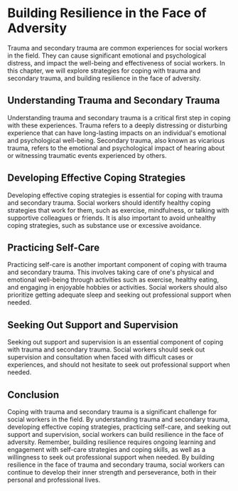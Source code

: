 Building Resilience in the Face of Adversity
================================================================================================

Trauma and secondary trauma are common experiences for social workers in the field. They can cause significant emotional and psychological distress, and impact the well-being and effectiveness of social workers. In this chapter, we will explore strategies for coping with trauma and secondary trauma, and building resilience in the face of adversity.

Understanding Trauma and Secondary Trauma
-----------------------------------------

Understanding trauma and secondary trauma is a critical first step in coping with these experiences. Trauma refers to a deeply distressing or disturbing experience that can have long-lasting impacts on an individual's emotional and psychological well-being. Secondary trauma, also known as vicarious trauma, refers to the emotional and psychological impact of hearing about or witnessing traumatic events experienced by others.

Developing Effective Coping Strategies
--------------------------------------

Developing effective coping strategies is essential for coping with trauma and secondary trauma. Social workers should identify healthy coping strategies that work for them, such as exercise, mindfulness, or talking with supportive colleagues or friends. It is also important to avoid unhealthy coping strategies, such as substance use or excessive avoidance.

Practicing Self-Care
--------------------

Practicing self-care is another important component of coping with trauma and secondary trauma. This involves taking care of one's physical and emotional well-being through activities such as exercise, healthy eating, and engaging in enjoyable hobbies or activities. Social workers should also prioritize getting adequate sleep and seeking out professional support when needed.

Seeking Out Support and Supervision
-----------------------------------

Seeking out support and supervision is an essential component of coping with trauma and secondary trauma. Social workers should seek out supervision and consultation when faced with difficult cases or experiences, and should not hesitate to seek out professional support when needed.

Conclusion
----------

Coping with trauma and secondary trauma is a significant challenge for social workers in the field. By understanding trauma and secondary trauma, developing effective coping strategies, practicing self-care, and seeking out support and supervision, social workers can build resilience in the face of adversity. Remember, building resilience requires ongoing learning and engagement with self-care strategies and coping skills, as well as a willingness to seek out professional support when needed. By building resilience in the face of trauma and secondary trauma, social workers can continue to develop their inner strength and perseverance, both in their personal and professional lives.
